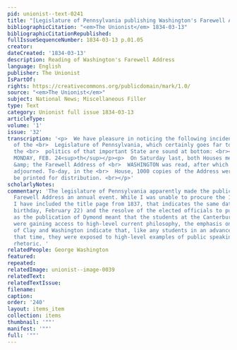 ```yaml
---
pid: unionist--text-0241
title: "[Legislature of Pennsylvania publishing Washington's Farewell Address]"
bibliographicCitation: "<em>The Unionist</em> 1834-03-13"
bibliographicCitationRepublished: 
fullIssueSequenceNumber: 1834-03-13 p.01.05
creator: 
dateCreated: '1834-03-13'
description: Reading of Washington's Farewell Address
language: English
publisher: The Unionist
IsPartOf: 
rights: https://creativecommons.org/publicdomain/mark/1.0/
source: "<em>The Unionist</em>"
subject: National News; Miscellaneous Filler
type: Text
category: Unionist full issue 1834-03-13
articleType: 
volume: '1'
issue: '32'
transcription: '<p>  We have pleasure in noticing the following incident in the proceedings
  of the <br>  Legislature of Pennsylvania, which certainly goes far to show that
  the <br>  politics of that important State are sound at bottom: <br></p><p align="center">  HARRISBURGH
  MONDAY, FEB. 24<sup>th</sup></p><p>  On Saturday last, both Houses met at 9 o’clock,
  &amp; the Farewell Address of <br>  WASHINGTON was read, after which they immediately
  adjourned. To-day, in the <br>  House, 1000 copies of the Address were ordered to
  be printed for distribution. <br></p>'
scholarlyNotes: 
commentary: 'The legislature of Pennsylvania apparently made the publication of Washington''s
  Farewell Address an annual event. While I was unable to procure the 1834 edition,
  I have included the title page from 1837, that indicates the same date (Washington''s
  birthday, February 22) and the resolve of the elected officials to publish it. Just
  as the publication of Dymond meant that the students at the Canterbury Female Academy
  were gaining access to high-level current philosophy, the emphasis on the speeches
  of Clay and Washington indicate that, like any students in an advanced academy of
  that time, they were exposed to high-level examples of public speaking and political
  rhetoric. '
relatedPeople: George Washington
featured: 
repeated: 
relatedImage: unionist--image-0039
relatedText: 
relatedTextIssue: 
filename: 
caption: 
order: '240'
layout: items_item
collection: items
thumbnail: '""'
manifest: '""'
full: '""'
---
```

